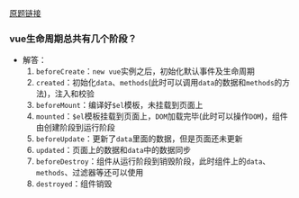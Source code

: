 [原题链接](https://github.com/haizlin/fe-interview/issues/310)
### vue生命周期总共有几个阶段？
- 解答：
  1. `beforeCreate`：`new vue`实例之后，初始化默认事件及生命周期
  2. `created`：初始化`data`、`methods`(此时可以调用`data`的数据和`methods`的方法)，注入和校验
  3. `beforeMount`：编译好`$el`模板，未挂载到页面上
  4. `mounted`：`$el`模板挂载到页面上，`DOM`加载完毕(此时可以操作`DOM`)，组件由创建阶段到运行阶段
  5. `beforeUpdate`：更新了`data`里面的数据，但是页面还未更新
  6. `updated`：页面上的数据和`data`中的数据同步
  7. `beforeDestroy`：组件从运行阶段到销毁阶段，此时组件上的`data`、`methods`、过滤器等还可以使用
  8. `destroyed`：组件销毁